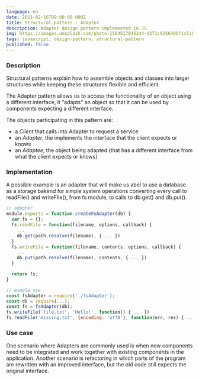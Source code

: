 ```yaml
---
language: en
date: 2021-02-16T09:00:00.000Z
title: Structural pattern - Adapter
description: Adapter design pattern implemented in JS
img: https://images.unsplash.com/photo-1564517945244-d371c925640b?ixlib=rb-1.2.1&ixid=MXwxMjA3fDB8MHxzZWFyY2h8MTJ8fGFkYXB0ZXJ8ZW58MHx8MHw%3D&auto=format&fit=crop&w=900&q=60
tags: javascript, design-pattern, structural-pattern
published: false
---
```


### Description

Structural patterns explain how to assemble objects and classes into larger structures while keeping these structures flexible and efficient.

The Adapter pattern allows us to access the functionality of an object using
a different interface, it "adapts" an object so that it can be
used by components expecting a different interface.

The objects participating in this pattern are:

- a _Client_ that calls into Adapter to request a service
- an _Adapter_, the implements the interface that the client expects or knows
- an _Adaptee_, the object being adapted (that has a different interface from what the client expects or knows)

### Implementation

A possible example is an adapter that will make us abel to use a database as a storage bakend for simple system operations converting every call to readFile() and writeFile(), from fs module, to calls to db.get() and db.put().

```javascript
// adapter
module.exports = function createFsAdapter(db) {
  var fs = {};
  fs.readFile = function(filename, options, callback) {
    ...
    db.get(path.resolve(filename), { ... })
  }
  fs.writeFile = function(filename, contents, options, callback) {
    ...
    db.put(path.resolve(filename), contents, { ... })
  }

  return fs;
}

// exmple use
const fsAdapter = require('./fsAdapter');
const db = require(...);
const fs = fsAdapter(db);
fs.writeFile('file.txt', 'Hello!', function() { ... })
fs.readFile('missing.txt', {encoding: 'utf8'}, function(err, res) { ... }
```

### Use case

One scenario where Adapters are commonly used is when new components need to be integrated and work together with existing components in the application. Another scenario is refactoring in which parts of the program are rewritten with an improved interface, but the old code still expects the original interface.
